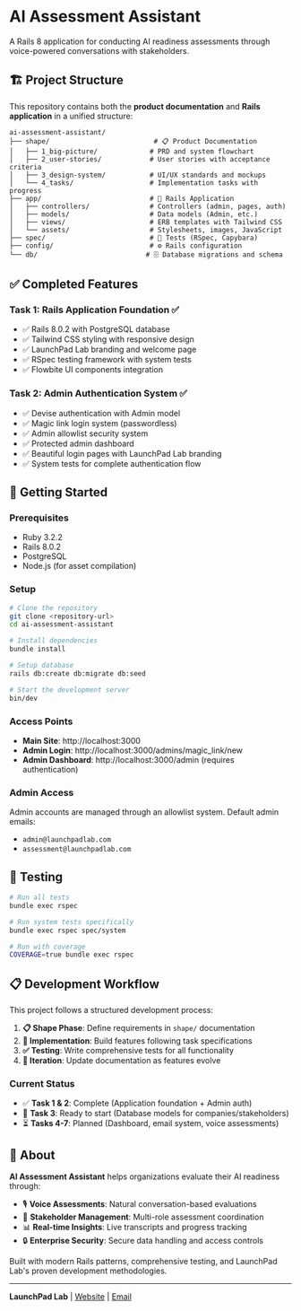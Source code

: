 # AI Assessment Assistant

A Rails 8 application for conducting AI readiness assessments through voice-powered conversations with stakeholders.

## 🏗️ Project Structure

This repository contains both the **product documentation** and **Rails application** in a unified structure:

```
ai-assessment-assistant/
├── shape/                          # 📋 Product Documentation
│   ├── 1_big-picture/             # PRD and system flowchart
│   ├── 2_user-stories/            # User stories with acceptance criteria
│   ├── 3_design-system/           # UI/UX standards and mockups
│   └── 4_tasks/                   # Implementation tasks with progress
├── app/                           # 🚀 Rails Application
│   ├── controllers/               # Controllers (admin, pages, auth)
│   ├── models/                    # Data models (Admin, etc.)
│   ├── views/                     # ERB templates with Tailwind CSS
│   └── assets/                    # Stylesheets, images, JavaScript
├── spec/                          # 🧪 Tests (RSpec, Capybara)
├── config/                        # ⚙️ Rails configuration
└── db/                           # 🗄️ Database migrations and schema
```

## ✅ **Completed Features**

### **Task 1: Rails Application Foundation** ✅
- ✅ Rails 8.0.2 with PostgreSQL database
- ✅ Tailwind CSS styling with responsive design
- ✅ LaunchPad Lab branding and welcome page
- ✅ RSpec testing framework with system tests
- ✅ Flowbite UI components integration

### **Task 2: Admin Authentication System** ✅
- ✅ Devise authentication with Admin model
- ✅ Magic link login system (passwordless)
- ✅ Admin allowlist security system
- ✅ Protected admin dashboard
- ✅ Beautiful login pages with LaunchPad Lab branding
- ✅ System tests for complete authentication flow

## 🚀 **Getting Started**

### Prerequisites
- Ruby 3.2.2
- Rails 8.0.2
- PostgreSQL
- Node.js (for asset compilation)

### Setup
```bash
# Clone the repository
git clone <repository-url>
cd ai-assessment-assistant

# Install dependencies
bundle install

# Setup database
rails db:create db:migrate db:seed

# Start the development server
bin/dev
```

### Access Points
- **Main Site**: http://localhost:3000
- **Admin Login**: http://localhost:3000/admins/magic_link/new
- **Admin Dashboard**: http://localhost:3000/admin (requires authentication)

### Admin Access
Admin accounts are managed through an allowlist system. Default admin emails:
- `admin@launchpadlab.com`
- `assessment@launchpadlab.com`

## 🧪 **Testing**

```bash
# Run all tests
bundle exec rspec

# Run system tests specifically
bundle exec rspec spec/system

# Run with coverage
COVERAGE=true bundle exec rspec
```

## 📋 **Development Workflow**

This project follows a structured development process:

1. **📋 Shape Phase**: Define requirements in `shape/` documentation
2. **🚀 Implementation**: Build features following task specifications
3. **✅ Testing**: Write comprehensive tests for all functionality
4. **🔄 Iteration**: Update documentation as features evolve

### Current Status
- ✅ **Task 1 & 2**: Complete (Application foundation + Admin auth)
- 🔄 **Task 3**: Ready to start (Database models for companies/stakeholders)
- ⏳ **Tasks 4-7**: Planned (Dashboard, email system, voice assessments)

## 🏢 **About**

**AI Assessment Assistant** helps organizations evaluate their AI readiness through:
- 🎙️ **Voice Assessments**: Natural conversation-based evaluations
- 👥 **Stakeholder Management**: Multi-role assessment coordination  
- 📊 **Real-time Insights**: Live transcripts and progress tracking
- 🔒 **Enterprise Security**: Secure data handling and access controls

Built with modern Rails patterns, comprehensive testing, and LaunchPad Lab's proven development methodologies.

---

**LaunchPad Lab** | [Website](https://launchpadlab.com) | [Email](mailto:assessment@launchpadlab.com) 